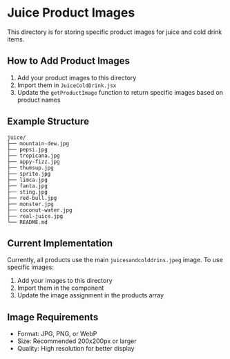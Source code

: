 # Juice Product Images

This directory is for storing specific product images for juice and cold drink items.

## How to Add Product Images

1. Add your product images to this directory
2. Import them in `JuiceColdDrink.jsx`
3. Update the `getProductImage` function to return specific images based on product names

## Example Structure

```
juice/
├── mountain-dew.jpg
├── pepsi.jpg
├── tropicana.jpg
├── appy-fizz.jpg
├── thumsup.jpg
├── sprite.jpg
├── limca.jpg
├── fanta.jpg
├── sting.jpg
├── red-bull.jpg
├── monster.jpg
├── coconut-water.jpg
├── real-juice.jpg
└── README.md
```

## Current Implementation

Currently, all products use the main `juicesandcolddrins.jpeg` image. To use specific images:

1. Add your images to this directory
2. Import them in the component
3. Update the image assignment in the products array

## Image Requirements

- Format: JPG, PNG, or WebP
- Size: Recommended 200x200px or larger
- Quality: High resolution for better display




